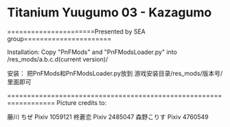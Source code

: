 ﻿# Titanium Yuugumo 03 - Kazagumo

======================Presented by SEA group======================

Installation: 
Copy "PnFMods" and "PnFModsLoader.py" into /res_mods/a.b.c.d(current version)/

安装：
把PnFMods和PnFModsLoader.py放到
游戏安装目录/res_mods/版本号/ 
里面即可

==================================================================
Picture credits to:

藤川
ちぜ 		Pixiv 1059121
柊蒼恋 		Pixiv 2485047
森野こりす 	Pixiv 4760549